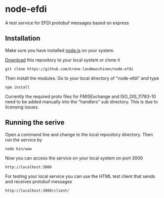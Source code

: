 # node-efdi
A test service for EFDI protobuf messages based on express

## Installation
Make sure you have installed [node.js](https://nodejs.org) on your system.

[Download](https://github.com/krone-landmaschinen/node-efdi/archive/master.zip) this repository to your local system or clone it
```
git clone https://github.com/krone-landmaschinen/node-efdi
```
Then install the modules. Go to your local directory of "node-efdi" and type
```
npm install
```


Currently the required proto files for FMISExchange and ISO_DIS_11783-10 need to be added manually into the "handlers" sub directory. This is due to licensing issues.

## Running the serive
Open a command line and change to the local repository directory. Then run the service by
```
node bin/www
```

Now you can access the service on your local system on port 3000
```
http://localhost:3000
```

For testing your local service you can use the HTML test client that sends and receives protobuf messages
```
http://localhost:3000/client/
```

